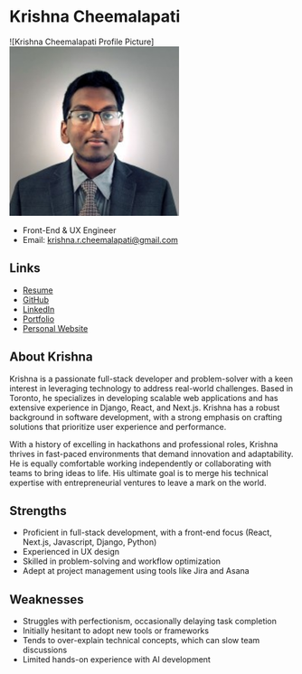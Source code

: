 # Krishna Cheemalapati

![Krishna Cheemalapati Profile Picture] <img src="./krishnacheemalapati.jpeg" width="300">

- Front-End & UX Engineer
- Email: krishna.r.cheemalapati@gmail.com

## Links

- [Resume](./krishnacheemalapatiresume.pdf)
- [GitHub](https://github.com/krishnacheemalapati)
- [LinkedIn](https://www.linkedin.com/in/krishnacheemalapati)
- [Portfolio](https://devpost.com/krishkrishct)
- [Personal Website](https://krishnacheemalapati.github.io)

## About Krishna

Krishna is a passionate full-stack developer and problem-solver with a keen interest in leveraging technology to address real-world challenges. Based in Toronto, he specializes in developing scalable web applications and has extensive experience in Django, React, and Next.js. Krishna has a robust background in software development, with a strong emphasis on crafting solutions that prioritize user experience and performance.

With a history of excelling in hackathons and professional roles, Krishna thrives in fast-paced environments that demand innovation and adaptability. He is equally comfortable working independently or collaborating with teams to bring ideas to life. His ultimate goal is to merge his technical expertise with entrepreneurial ventures to leave a mark on the world.

## Strengths

- Proficient in full-stack development, with a front-end focus (React, Next.js, Javascript, Django, Python)
- Experienced in UX design 
- Skilled in problem-solving and workflow optimization
- Adept at project management using tools like Jira and Asana

## Weaknesses

- Struggles with perfectionism, occasionally delaying task completion
- Initially hesitant to adopt new tools or frameworks
- Tends to over-explain technical concepts, which can slow team discussions
- Limited hands-on experience with AI development


